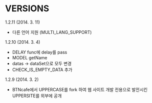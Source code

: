 VERSIONS
========
1.2.11 (2014. 3. 11)
- 다른 언어 지원 (MULTI_LANG_SUPPORT)

1.2.10 (2014. 3. 4)
- DELAY func에 delay를 pass
- MODEL getName
- datas -> dataSet으로 모두 변경
- CHECK_IS_EMPTY_DATA 추가

1.2.9 (2014. 3. 2)
- BTNcafe에서 UPPERCASE를 fork 하여 웹 사이트 개발 전용으로 발전시킨 UPPERSITE를 외부에 공개
